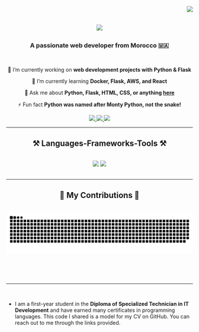 <img align="right" src="https://visitor-badge.laobi.icu/badge?page_id=abdelghani-hdija.abdelghani-hdija" />

<h1 align="center">
    <img src="https://readme-typing-svg.herokuapp.com/?font=Righteous&size=35&center=true&vCenter=true&width=500&height=70&duration=4000&lines=Hi+There!+👋;+I'm+Abdelghani+Hdija!;" />
</h1>

<h3 align="center">A passionate web developer from Morocco 🇲🇦</h3>

<br/>

<div align="center">
 
 🔭 I’m currently working on **web development projects with Python & Flask**
 
 🌱 I’m currently learning **Docker, Flask, AWS, and React**

💬 Ask me about **Python, Flask, HTML, CSS, or anything [here](https://github.com/abdelghani-hdija/abdelghani-hdija/issues)**

⚡ Fun fact **Python was named after Monty Python, not the snake!**

 </div>
 
<div align="center"> 
  <a href="mailto:hdija.adelghani@example.com">
    <img src="https://img.shields.io/badge/Gmail-333333?style=for-the-badge&logo=gmail&logoColor=red" />
  </a>
  <a href="https://linkedin.com/in/abdelghani-hdija" target="_blank">
    <img src="https://img.shields.io/badge/LinkedIn-0077B5?style=for-the-badge&logo=linkedin&logoColor=white" target="_blank" />
  </a>
  <a href="https://abdelghani-hdija.github.io" target="_blank">
     <img src="https://img.shields.io/badge/Portfolio-FF5722?style=for-the-badge&logo=todoist&logoColor=white" target="_blank" />
  </a>
</div>

 <hr/>
 
<h2 align="center">⚒️ Languages-Frameworks-Tools ⚒️</h2>
<br/>
<div align="center">
    <img src="https://skillicons.dev/icons?i=python,html,css,flask,vscode,github,figma,tailwind,git,r" />
    <img src="https://skillicons.dev/icons?i=javascript,typescript,react,mongodb,sql" /><br>
</div>

<br/>
<hr/>

<div align="center">
  <h2>🐍 My Contributions 🐍</h2>
  <br>
  <img alt="snake eating my contributions" src="https://raw.githubusercontent.com/salesp07/salesp07/output/github-contribution-grid-snake.svg" />
  
  <br/><br/><br/>
</div>

<hr/>

<br/>

- I am a first-year student in the **Diploma of Specialized Technician in IT Development** and have earned many certificates in programming languages. This code I shared is a model for my CV on GitHub. You can reach out to me through the links provided.
